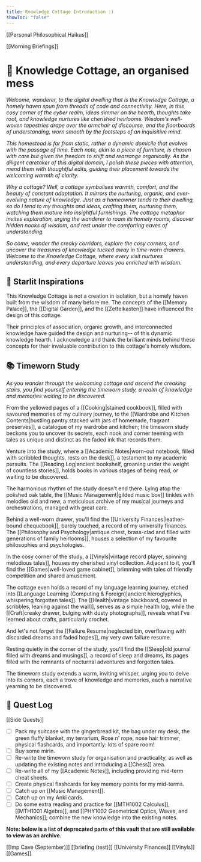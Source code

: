 ```yaml
---
title: Knowledge Cottage Introduction :)
showToc: "false"
---
```

[[Personal Philosophical Haikus]]

[[Morning Briefings]]
# 🏡 Knowledge Cottage, an organised mess

*Welcome, wanderer, to the digital dwelling that is the Knowledge Cottage, a homely haven spun from threads of code and connectivity. Here, in this cosy corner of the cyber realm, ideas simmer on the hearth, thoughts take root, and knowledge nurtures like cherished heirlooms. Wisdom's well-woven tapestries drape over the armchair of discourse, and the floorboards of understanding, worn smooth by the footsteps of an inquisitive mind.*

*This homestead is far from static, rather a dynamic domicile that evolves with the passage of time. Each note, akin to a piece of furniture, is chosen with care but given the freedom to shift and rearrange organically. As the diligent caretaker of this digital domain, I polish these pieces with attention, mend them with thoughtful edits, guiding their placement towards the welcoming warmth of clarity.*

*Why a cottage? Well, a cottage symbolises warmth, comfort, and the beauty of constant adaptation. It mirrors the nurturing, organic, and ever-evolving nature of knowledge. Just as a homeowner tends to their dwelling, so do I tend to my thoughts and ideas, crafting them, nurturing them, watching them mature into insightful furnishings. The cottage metaphor invites exploration, urging the wanderer to roam its homely rooms, discover hidden nooks of wisdom, and rest under the comforting eaves of understanding.*

*So come, wander the creaky corridors, explore the cosy corners, and uncover the treasures of knowledge tucked away in time-worn drawers. Welcome to the Knowledge Cottage, where every visit nurtures understanding, and every departure leaves you enriched with wisdom.*
## 🌟 Starlit Inspirations

This Knowledge Cottage is not a creation in isolation, but a homely haven built from the wisdom of many before me. The concepts of the [[Memory Palace]], the [[Digital Garden]], and the [[Zettelkasten]] have influenced the design of this cottage.

Their principles of association, organic growth, and interconnected knowledge have guided the design and nurturing-- of this dynamic knowledge hearth. I acknowledge and thank the brilliant minds behind these concepts for their invaluable contribution to this cottage's homely wisdom.
## 📚 Timeworn Study
*As you wander through the welcoming cottage and ascend the creaking stairs, you find yourself entering the timeworn study, a realm of knowledge and memories waiting to be discovered.*

From the yellowed pages of a [[Cooking|stained cookbook]], filled with savoured memories of my culinary journey, to the [[Wardrobe and Kitchen Contents|bustling pantry stacked with jars of homemade, fragrant preserves]], a catalogue of my wardrobe and kitchen; the timeworn study beckons you to uncover its secrets, each nook and corner teeming with tales as unique and distinct as the faded ink that records them.

Venture into the study, where a [[Academic Notes|worn-out notebook, filled with scribbled thoughts, rests on the desk]], a testament to my academic pursuits. The [[Reading Log|ancient bookshelf, groaning under the weight of countless stories]], holds books in various stages of being read, or waiting to be discovered. 

The harmonious rhythm of the study doesn't end there. Lying atop the polished oak table, the [[Music Management|gilded music box]] tinkles with melodies old and new, a meticulous archive of my musical journeys and orchestrations, managed with great care.

Behind a well-worn drawer, you'll find the [[University Finances|leather-bound chequebook]], barely touched, a record of my university finances. The [[Philosophy and Psychology|antique chest, brass-clad and filled with generations of family heirlooms]], houses a selection of my favourite philosophies and psychologies. 

In the cosy corner of the study, a [[Vinyls|vintage record player, spinning melodious tales]], houses my cherished vinyl collection. Adjacent to it, you'll find the [[Games|well-loved game cabinet]], brimming with tales of friendly competition and shared amusement.

The cottage even holds a record of my language learning journey, etched into [[Language Learning (Computing & Foreign)|ancient hieroglyphics, whispering forgotten tales]]. The [[Health|vintage blackboard, covered in scribbles, leaning against the wall]], serves as a simple health log, while the [[Craft|creaky drawer, bulging with dusty photographs]], reveals what I've learned about crafts, particularly crochet. 

And let's not forget the [[Failure Resume|neglected bin, overflowing with discarded dreams and faded hopes]], my very own failure resume. 

Resting quietly in the corner of the study, you'll find the [[Sleep|old journal filled with dreams and musings]], a record of sleep and dreams, its pages filled with the remnants of nocturnal adventures and forgotten tales.

The timeworn study extends a warm, inviting whisper, urging you to delve into its corners, each a trove of knowledge and memories, each a narrative yearning to be discovered.
## 📜 Quest Log
[[Side Quests]]

- [ ] Pack my suitcase with the gingerbread kit, the bag under my desk, the green fluffy blanket, my terrarium, Rose n' rope, nose hair trimmer, physical flashcards, and importantly: lots of spare room!
- [ ] Buy some mirin.
- [ ] Re-write the timeworn study for organisation and practicality, as well as updating the existing notes and introducing a [[Chess]] area.
- [ ] Re-write all of my [[Academic Notes]], including providing mid-term cheat sheets.
- [ ] Create physical flashcards for key memory points for my mid-terms.
- [ ] Catch up on [[Music Management]].
- [ ] Catch up on my Anki cards.
- [ ] Do some extra reading and practice for [[MTH1002 Calculus]], [[MTH1001 Algebra]], and [[PHY1002 Geometrical Optics, Waves, and Mechanics]]; combine the new knowledge into the existing notes.

**Note: below is a list of deprecated parts of this vault that are still available to view as an archive.**

[[Imp Cave (September)]]
[[briefing (test)]]
[[University Finances]]
[[Vinyls]]
[[Games]]